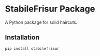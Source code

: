 # StabileFrisur Package

A Python package for solid haircuts.

## Installation
```bash
pip install stabilefrisur